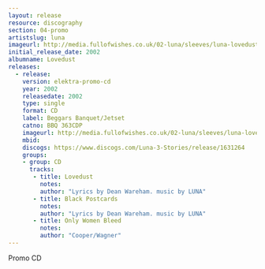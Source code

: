 ```yaml
---
layout: release
resource: discography
section: 04-promo
artistslug: luna
imageurl: http://media.fullofwishes.co.uk/02-luna/sleeves/luna-lovedust-promo.jpg
initial_release_date: 2002
albumname: Lovedust
releases:
  - release: 
    version: elektra-promo-cd
    year: 2002
    releasedate: 2002
    type: single
    format: CD
    label: Beggars Banquet/Jetset
    catno: BBQ 363CDP
    imageurl: http://media.fullofwishes.co.uk/02-luna/sleeves/luna-lovedust-promo.jpg
    mbid: 
    discogs: https://www.discogs.com/Luna-3-Stories/release/1631264
    groups:
    - group: CD
      tracks:
       - title: Lovedust
         notes: 
         author: "Lyrics by Dean Wareham. music by LUNA"
       - title: Black Postcards
         notes: 
         author: "Lyrics by Dean Wareham. music by LUNA"
       - title: Only Women Bleed
         notes: 
         author: "Cooper/Wagner"
---
```

Promo CD